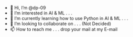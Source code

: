 - 👋 Hi, I’m @dp-09
- 👀 I’m interested in AI & ML . . .
- 🌱 I’m currently learning how to use Python in AI & ML . . .
- 💞️ I’m looking to collaborate on . . . (Not Decided)
- 📫 How to reach me . . . drop your mail at my E-mail
<!---
dp-09/dp-09 is a ✨ special ✨ repository because its `README.md` (this file) appears on your GitHub profile.
You can click the Preview link to take a look at your changes.
--->
